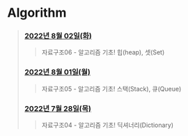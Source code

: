# Algorithm

> ### [2022년 8월 02일(화)](./220802/README.md)
>
> > 자료구조06 - 알고리즘 기초! 힙(heap), 셋(Set)
>
> ### [2022년 8월 01일(월)](./220801/README.md)
>
> > 자료구조05 - 알고리즘 기초! 스택(Stack), 큐(Queue)
>
> ### [2022년 7월 28일(목)](./220728/README.md)
>
> > 자료구조04 - 알고리즘 기초! 딕셔너리(Dictionary)
>

